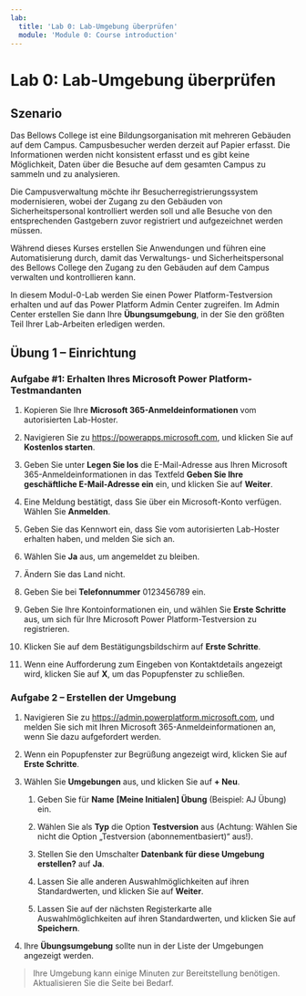 ```yaml
---
lab:
  title: 'Lab 0: Lab-Umgebung überprüfen'
  module: 'Module 0: Course introduction'
---
```


# <a name="lab-0-validate-lab-environment"></a>Lab 0: Lab-Umgebung überprüfen

## <a name="scenario"></a>Szenario

Das Bellows College ist eine Bildungsorganisation mit mehreren Gebäuden auf dem Campus. Campusbesucher werden derzeit auf Papier erfasst. Die Informationen werden nicht konsistent erfasst und es gibt keine Möglichkeit, Daten über die Besuche auf dem gesamten Campus zu sammeln und zu analysieren.

Die Campusverwaltung möchte ihr Besucherregistrierungssystem modernisieren, wobei der Zugang zu den Gebäuden von Sicherheitspersonal kontrolliert werden soll und alle Besuche von den entsprechenden Gastgebern zuvor registriert und aufgezeichnet werden müssen.

Während dieses Kurses erstellen Sie Anwendungen und führen eine Automatisierung durch, damit das Verwaltungs- und Sicherheitspersonal des Bellows College den Zugang zu den Gebäuden auf dem Campus verwalten und kontrollieren kann.

In diesem Modul-0-Lab werden Sie einen Power Platform-Testversion erhalten und auf das Power Platform Admin Center zugreifen. Im Admin Center erstellen Sie dann Ihre **Übungsumgebung**, in der Sie den größten Teil Ihrer Lab-Arbeiten erledigen werden.

## <a name="exercise-1--setup"></a>Übung 1 – Einrichtung

### <a name="task-1---acquire-your-microsoft-power-platform-trial-tenant"></a>Aufgabe \#1: Erhalten Ihres Microsoft Power Platform-Testmandanten

1. Kopieren Sie Ihre **Microsoft 365-Anmeldeinformationen** vom autorisierten Lab-Hoster.

1. Navigieren Sie zu <https://powerapps.microsoft.com>, und klicken Sie auf **Kostenlos starten**.

1. Geben Sie unter **Legen Sie los** die E-Mail-Adresse aus Ihren Microsoft 365-Anmeldeinformationen in das Textfeld **Geben Sie Ihre geschäftliche E-Mail-Adresse ein** ein, und klicken Sie auf **Weiter**.

1. Eine Meldung bestätigt, dass Sie über ein Microsoft-Konto verfügen. Wählen Sie **Anmelden**.

1. Geben Sie das Kennwort ein, dass Sie vom autorisierten Lab-Hoster erhalten haben, und melden Sie sich an.

1. Wählen Sie **Ja** aus, um angemeldet zu bleiben.

1. Ändern Sie das Land nicht.

1. Geben Sie bei **Telefonnummer** 0123456789 ein.

1. Geben Sie Ihre Kontoinformationen ein, und wählen Sie **Erste Schritte** aus, um sich für Ihre Microsoft Power Platform-Testversion zu registrieren.

1. Klicken Sie auf dem Bestätigungsbildschirm auf **Erste Schritte**.

1. Wenn eine Aufforderung zum Eingeben von Kontaktdetails angezeigt wird, klicken Sie auf **X**, um das Popupfenster zu schließen.

### <a name="task-2--create-environment"></a>Aufgabe 2 – Erstellen der Umgebung

1. Navigieren Sie zu <https://admin.powerplatform.microsoft.com>, und melden Sie sich mit Ihren Microsoft 365-Anmeldeinformationen an, wenn Sie dazu aufgefordert werden.

1. Wenn ein Popupfenster zur Begrüßung angezeigt wird, klicken Sie auf **Erste Schritte**.

1. Wählen Sie **Umgebungen** aus, und klicken Sie auf **+ Neu**.

    1. Geben Sie für **Name**  **[Meine Initialen] Übung** (Beispiel: AJ Übung) ein.

    1. Wählen Sie als **Typ** die Option **Testversion** aus (Achtung: Wählen Sie nicht die Option „Testversion (abonnementbasiert)“ aus!).

    1. Stellen Sie den Umschalter **Datenbank für diese Umgebung erstellen?** auf **Ja**.

    1. Lassen Sie alle anderen Auswahlmöglichkeiten auf ihren Standardwerten, und klicken Sie auf **Weiter**.

    1. Lassen Sie auf der nächsten Registerkarte alle Auswahlmöglichkeiten auf ihren Standardwerten, und klicken Sie auf **Speichern**.

1. Ihre **Übungsumgebung** sollte nun in der Liste der Umgebungen angezeigt werden.

> Ihre Umgebung kann einige Minuten zur Bereitstellung benötigen. Aktualisieren Sie die Seite bei Bedarf.
